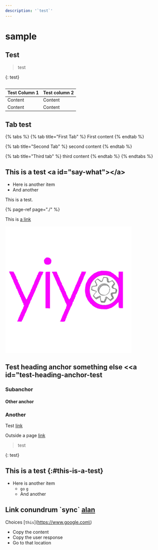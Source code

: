 ```yaml
---
description: '`test`'
---
```


# sample

## Test <a id="what-is-it-now"></a>

> test

{: test}

```text

```

| Test Column 1 | Test column 2 |
| :--- | :--- |
| Content | Content |
| Content | Content |

## Tab test <a id="say-what"></a>

{% tabs %}
{% tab title="First Tab" %}
First content
{% endtab %}

{% tab title="Second Tab" %}
second content
{% endtab %}

{% tab title="Third tab" %}
third content
{% endtab %}
{% endtabs %}

## This is a test &lt;a id="say-what"&gt;&lt;/a&gt; <a id="say-what"></a>

* Here is another item
* And another

This is a test.

{% page-ref page="./" %}

This is [a link](./#say-what)

![](.gitbook/assets/just+yiya+logo+-+small-done%20%281%29%20%281%29%20%282%29%20%282%29.png)

## Test heading anchor something else &lt;&lt;a id="test-heading-anchor-test

### Subanchor

#### Other anchor

### Another

Test [link](./#other-anchor)

Outside a page [link](this-is-a-sample/#quiz-question-2-test-code)

> test

{: test}

## This is a test {:\#this-is-a-test}

* Here is another item
  * `go`  [`g`](this-is-a-sample/#question-with-correct-typed-response)
  * And another

## Link conundrum \`sync\` [alan](this-is-a-sample/#quiz-question-3)

Choices \[`this`\]\(https://www.google.com\) 

* Copy the content 
* Copy the user response
* Go to that location

